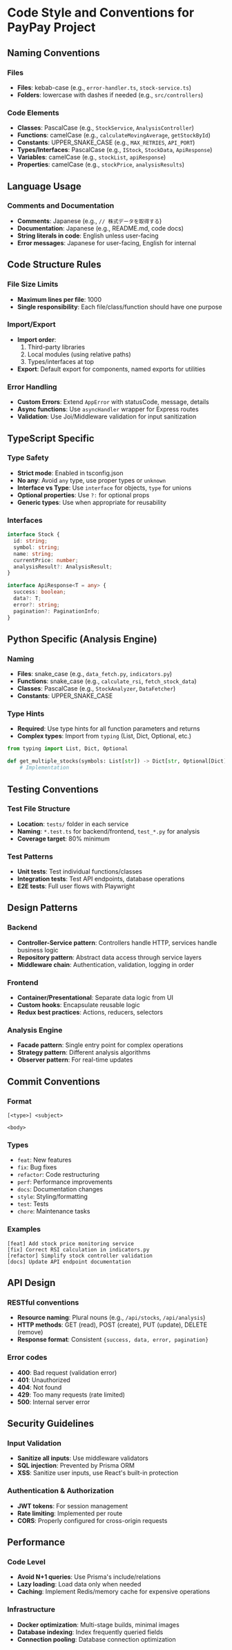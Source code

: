 # Code Style and Conventions for PayPay Project

## Naming Conventions

### Files
- **Files**: kebab-case (e.g., `error-handler.ts`, `stock-service.ts`)
- **Folders**: lowercase with dashes if needed (e.g., `src/controllers`)

### Code Elements
- **Classes**: PascalCase (e.g., `StockService`, `AnalysisController`)
- **Functions**: camelCase (e.g., `calculateMovingAverage`, `getStockById`)
- **Constants**: UPPER_SNAKE_CASE (e.g., `MAX_RETRIES`, `API_PORT`)
- **Types/Interfaces**: PascalCase (e.g., `IStock`, `StockData`, `ApiResponse`)
- **Variables**: camelCase (e.g., `stockList`, `apiResponse`)
- **Properties**: camelCase (e.g., `stockPrice`, `analysisResults`)

## Language Usage

### Comments and Documentation
- **Comments**: Japanese (e.g., `// 株式データを取得する`)
- **Documentation**: Japanese (e.g., README.md, code docs)
- **String literals in code**: English unless user-facing
- **Error messages**: Japanese for user-facing, English for internal

## Code Structure Rules

### File Size Limits
- **Maximum lines per file**: 1000
- **Single responsibility**: Each file/class/function should have one purpose

### Import/Export
- **Import order**: 
  1. Third-party libraries
  2. Local modules (using relative paths)
  3. Types/interfaces at top
- **Export**: Default export for components, named exports for utilities

### Error Handling
- **Custom Errors**: Extend `AppError` with statusCode, message, details
- **Async functions**: Use `asyncHandler` wrapper for Express routes
- **Validation**: Use Joi/Middleware validation for input sanitization

## TypeScript Specific

### Type Safety
- **Strict mode**: Enabled in tsconfig.json
- **No any**: Avoid `any` type, use proper types or `unknown`
- **Interface vs Type**: Use `interface` for objects, `type` for unions
- **Optional properties**: Use `?:` for optional props
- **Generic types**: Use when appropriate for reusability

### Interfaces
```typescript
interface Stock {
  id: string;
  symbol: string;
  name: string;
  currentPrice: number;
  analysisResult?: AnalysisResult;
}

interface ApiResponse<T = any> {
  success: boolean;
  data?: T;
  error?: string;
  pagination?: PaginationInfo;
}
```

## Python Specific (Analysis Engine)

### Naming
- **Files**: snake_case (e.g., `data_fetch.py`, `indicators.py`)
- **Functions**: snake_case (e.g., `calculate_rsi`, `fetch_stock_data`)
- **Classes**: PascalCase (e.g., `StockAnalyzer`, `DataFetcher`)
- **Constants**: UPPER_SNAKE_CASE

### Type Hints
- **Required**: Use type hints for all function parameters and returns
- **Complex types**: Import from `typing` (List, Dict, Optional, etc.)
```python
from typing import List, Dict, Optional

def get_multiple_stocks(symbols: List[str]) -> Dict[str, Optional[Dict]]:
    # Implementation
```

## Testing Conventions

### Test File Structure
- **Location**: `tests/` folder in each service
- **Naming**: `*.test.ts` for backend/frontend, `test_*.py` for analysis
- **Coverage target**: 80% minimum

### Test Patterns
- **Unit tests**: Test individual functions/classes
- **Integration tests**: Test API endpoints, database operations
- **E2E tests**: Full user flows with Playwright

## Design Patterns

### Backend
- **Controller-Service pattern**: Controllers handle HTTP, services handle business logic
- **Repository pattern**: Abstract data access through service layers
- **Middleware chain**: Authentication, validation, logging in order

### Frontend
- **Container/Presentational**: Separate data logic from UI
- **Custom hooks**: Encapsulate reusable logic
- **Redux best practices**: Actions, reducers, selectors

### Analysis Engine
- **Facade pattern**: Single entry point for complex operations
- **Strategy pattern**: Different analysis algorithms
- **Observer pattern**: For real-time updates

## Commit Conventions

### Format
```
[<type>] <subject>

<body>
```

### Types
- `feat`: New features
- `fix`: Bug fixes
- `refactor`: Code restructuring
- `perf`: Performance improvements
- `docs`: Documentation changes
- `style`: Styling/formatting
- `test`: Tests
- `chore`: Maintenance tasks

### Examples
```
[feat] Add stock price monitoring service
[fix] Correct RSI calculation in indicators.py
[refactor] Simplify stock controller validation
[docs] Update API endpoint documentation
```

## API Design

### RESTful conventions
- **Resource naming**: Plural nouns (e.g., `/api/stocks`, `/api/analysis`)
- **HTTP methods**: GET (read), POST (create), PUT (update), DELETE (remove)
- **Response format**: Consistent `{success, data, error, pagination}`

### Error codes
- **400**: Bad request (validation error)
- **401**: Unauthorized
- **404**: Not found
- **429**: Too many requests (rate limited)
- **500**: Internal server error

## Security Guidelines

### Input Validation
- **Sanitize all inputs**: Use middleware validators
- **SQL injection**: Prevented by Prisma ORM
- **XSS**: Sanitize user inputs, use React's built-in protection

### Authentication & Authorization
- **JWT tokens**: For session management
- **Rate limiting**: Implemented per route
- **CORS**: Properly configured for cross-origin requests

## Performance

### Code Level
- **Avoid N+1 queries**: Use Prisma's include/relations
- **Lazy loading**: Load data only when needed
- **Caching**: Implement Redis/memory cache for expensive operations

### Infrastructure
- **Docker optimization**: Multi-stage builds, minimal images
- **Database indexing**: Index frequently queried fields
- **Connection pooling**: Database connection optimization